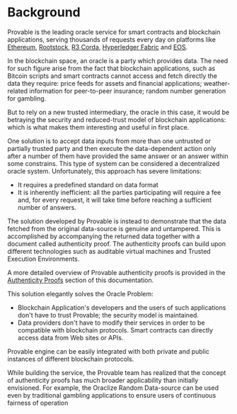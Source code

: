 # Background

Provable is the leading oracle service for smart contracts and blockchain applications, serving thousands of requests every day on platforms like [Ethereum](#ethereum), [Rootstock](#rootstock), [R3 Corda](#corda), [Hyperledger Fabric](#fabric) and [EOS](#eos).

In the blockchain space, an oracle is a party which provides data. The need for such figure arise from the fact that blockchain applications, such as Bitcoin scripts and smart contracts cannot access and fetch directly the data they require: price feeds for assets and financial applications; weather-related information for peer-to-peer insurance; random number generation for gambling.

But to rely on a new trusted intermediary, the oracle in this case, it would be betraying the security and reduced-trust model of blockchain applications: which is what makes them interesting and useful in first place.

One solution is to accept data inputs from more than one untrusted or partially trusted party and then execute the data-dependent action only after a number of them have provided the same answer or an answer within some constrains. This type of system can be considered a decentralized oracle system. Unfortunately, this approach has severe limitations:

* It requires a predefined standard on data format
* It is inherently inefficient: all the parties participating will require a fee and, for every request, it will take time before reaching a sufficient number of answers.

The solution developed by Provable is instead to demonstrate that the data fetched from the original data-source is genuine and untampered. This is accomplished by accompanying the returned data together with a document called authenticity proof. The authenticity proofs can build upon different technologies such as auditable virtual machines and Trusted Execution Environments.

A more detailed overview of Provable authenticity proofs is provided in the [Authenticity Proofs](#ethereum-quick-start-authenticity-proofs) section of this documentation.

This solution elegantly solves the Oracle Problem:

* Blockchain Application's developers and the users of such applications don't have to trust Provable; the security model is maintained.
* Data providers don't have to modify their services in order to be compatible with blockchain protocols. Smart contracts can directly access data from Web sites or APIs.

Provable engine can be easily integrated with both private and public instances of different blockchain protocols.

While building the service, the Provable team has realized that the concept of authenticity proofs has much broader applicability than initially envisioned. For example, the Oraclize Random Data-source can be used even by traditional gambling applications to ensure users of continuous fairness of operation
